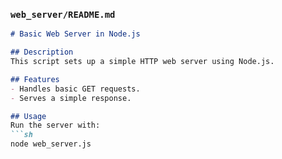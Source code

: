 
### `web_server/README.md`
```md
# Basic Web Server in Node.js

## Description
This script sets up a simple HTTP web server using Node.js.

## Features
- Handles basic GET requests.
- Serves a simple response.

## Usage
Run the server with:
```sh
node web_server.js

